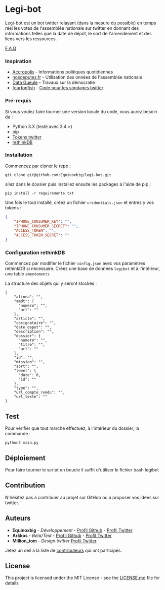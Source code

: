 # Legi-bot

Legi-bot est un bot twitter relayant (dans la mesure du possible) en temps réel les votes de l'assemblée nationale sur twitter
en donnant des informations telles que la date de dépôt, le sort de l'amendement et des liens vers les ressources.

[F.A.Q](https://github.com/Equinoxbig/legi-bot/wiki/F.A.Q)

### Inspiration

* [Accropolis](https://accropolis.fr) - Informations politiques quotidiennes
* [nosdeputes.fr](https://nosdeputes.fr) - Utilisation des onnées de l'assemblée nationale
* [Data Gueule](https://www.youtube.com/user/datagueule) - Travaux sur la démocratie
* [fourtonfish](https://github.com/fourtonfish) - [Code pour les sondages twitter](https://gist.github.com/fourtonfish/5ac885e5e13e6ca33dca9f8c2ef1c46e)

### Pré-requis

Si vous voulez faire tourner une version locale du code, vous aurez besoin de :
* Python 3.X (testé avec 3.4 >)
* pip
* [Tokens twitter](https://gist.github.com/Equinoxbig/99d25d2208ce3a476b49ac5000b07877)
* [rethinkDB](https://rethinkdb.com/docs/guide/python/)

### Installation

Commencez par cloner le repo :
```
git clone git@github.com:Equinoxbig/legi-bot.git
```
allez dans le dossier puis
installez ensuite les packages à l'aide de pip :
```
pip install -r requirements.txt
```

Une fois le tout installé, créez un fichier `credentials.json` et entrez y vos tokens :
```json
{
    "IPHONE_CONSUMER_KEY": "",
    "IPHONE_CONSUMER_SECRET": "",
    "ACCESS_TOKEN": "",
    "ACCESS_TOKEN_SECRET": ""
}
```

### Configuration rethinkDB

Commencez par modifier le fichier `config.json` avec vos paramètres rethinkDB si nécessaire.
Créez une base de données `legibot` et à l'intérieur, une table `amendements`

La structure des objets qui y seront stockés :
```
{
    "alinea": "",
    "amdt": {
      "numero": "",
      "url": ""
    },
    "article": "",
    "cosignataire": "",
    "date_depot": "",
    "description": "",
    "dossier": {
      "numero": "",
      "titre": "",
      "url": ""
    },
    "id": "",
    "mission": "",
    "sort": "",
    "tweet": {
      "date": 0,
      "id": ""
    },
    "type": "",
    "url_compte_rendu": "",
    "url_texte": ""
}
```

## Test

Pour vérifier que tout marche effectuez, à l'intérieur du dossier, la commande :
```
python3 main.py
```

## Déploiement

Pour faire tourner le script en boucle il suffit d'utiliser le fichier bash legibot

## Contribution

N'hésitez pas à contribuer au projet sur GitHub ou à proposer vos idées sur twitter.

## Auteurs

* **Equinoxbig** - *Développement* - [Profil Github](https://github.com/Equinoxbig) - [Profil Twitter](https://twitter.com/Equinoxbig)
* **Arkkos** - *Beta/Test* - [Profil Github](https://github.com/Arkkos) - [Profil Twitter](https://twitter.com/Arkkos1)
* **Million_tom** - *Design twitter* [Profil Twitter](https://twitter.com/million_tom)

Jetez un oeil à la liste de [contributeurs](https://github.com/Equinoxbig/legi-bot/contributors) qui ont participés.

## License

This project is licensed under the MIT License - see the [LICENSE.md](LICENSE.md) file for details